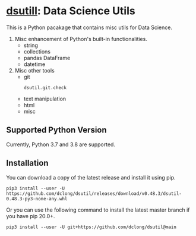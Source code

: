 # [dsutill](https://github.com/dclong/dsutil): Data Science Utils

This is a Python pacakage that contains misc utils for Data Science.

1. Misc enhancement of Python's built-in functionalities.
    - string
    - collections
    - pandas DataFrame
    - datetime
2. Misc other tools
    - git
      ```
      dsutil.git.check
      ```
    - text manipulation
    - html
    - misc
    
## Supported Python Version

Currently, Python 3.7 and 3.8 are supported.

## Installation

You can download a copy of the latest release and install it using pip.
```
pip3 install --user -U https://github.com/dclong/dsutil/releases/download/v0.48.3/dsutil-0.48.3-py3-none-any.whl
```
Or you can use the following command to install the latest master branch
if you have pip 20.0+.
```
pip3 install --user -U git+https://github.com/dclong/dsutil@main
```
